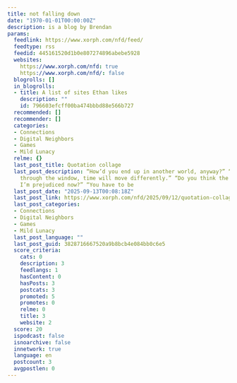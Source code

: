 ```yaml
---
title: not falling down
date: "1970-01-01T00:00:00Z"
description: is a blog by Brendan
params:
  feedlink: https://www.xorph.com/nfd/feed/
  feedtype: rss
  feedid: 445161520d1b0e807274896abebe5928
  websites:
    https://www.xorph.com/nfd: true
    https://www.xorph.com/nfd/: false
  blogrolls: []
  in_blogrolls:
  - title: A list of sites Ethan likes
    description: ""
    id: 796603efcff00ba474bbbd88e566b727
  recommended: []
  recommender: []
  categories:
  - Connections
  - Digital Neighbors
  - Games
  - Mild Lunacy
  relme: {}
  last_post_title: Quotation collage
  last_post_description: “How’d you end up in another world, anyway?” “If we leave
    through the window, time will move differently.” “Do you think the human thinks
    I’m prejudiced now?” “You have to be
  last_post_date: "2025-09-13T00:08:18Z"
  last_post_link: https://www.xorph.com/nfd/2025/09/12/quotation-collage/
  last_post_categories:
  - Connections
  - Digital Neighbors
  - Games
  - Mild Lunacy
  last_post_language: ""
  last_post_guid: 3828716667520a9b8bcb4e084bb0c6e5
  score_criteria:
    cats: 0
    description: 3
    feedlangs: 1
    hasContent: 0
    hasPosts: 3
    postcats: 3
    promoted: 5
    promotes: 0
    relme: 0
    title: 3
    website: 2
  score: 20
  ispodcast: false
  isnoarchive: false
  innetwork: true
  language: en
  postcount: 3
  avgpostlen: 0
---
```


